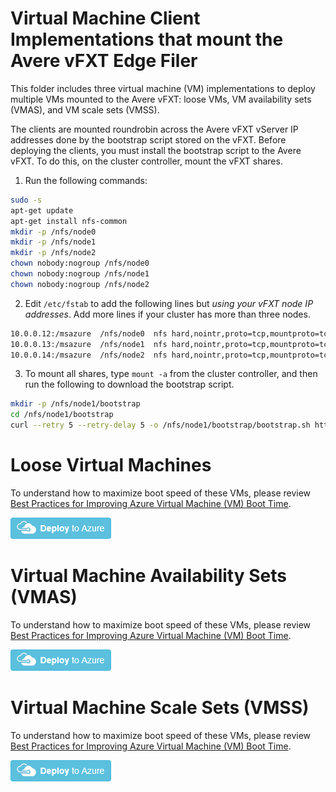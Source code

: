 # Virtual Machine Client Implementations that mount the Avere vFXT Edge Filer

This folder includes three virtual machine (VM) implementations to deploy multiple VMs mounted to the Avere vFXT: loose VMs, VM availability sets (VMAS), and VM scale sets (VMSS).

The clients are mounted roundrobin across the Avere vFXT vServer IP addresses done by the bootstrap script stored on the vFXT.  Before deploying the clients, you must install the bootstrap script to the Avere vFXT.  To do this, on the cluster controller, mount the vFXT shares. 

1. Run the following commands:

```bash
sudo -s
apt-get update
apt-get install nfs-common
mkdir -p /nfs/node0
mkdir -p /nfs/node1
mkdir -p /nfs/node2
chown nobody:nogroup /nfs/node0
chown nobody:nogroup /nfs/node1
chown nobody:nogroup /nfs/node2
```

2. Edit `/etc/fstab` to add the following lines but *using your vFXT node IP addresses*. Add more lines if your cluster has more than three nodes.

```bash
10.0.0.12:/msazure	/nfs/node0	nfs hard,nointr,proto=tcp,mountproto=tcp,retry=30 0 0
10.0.0.13:/msazure	/nfs/node1	nfs hard,nointr,proto=tcp,mountproto=tcp,retry=30 0 0
10.0.0.14:/msazure	/nfs/node2	nfs hard,nointr,proto=tcp,mountproto=tcp,retry=30 0 0
```

3. To mount all shares, type `mount -a` from the cluster controller, and then run the following to download the bootstrap script.

```bash
mkdir -p /nfs/node1/bootstrap
cd /nfs/node1/bootstrap
curl --retry 5 --retry-delay 5 -o /nfs/node1/bootstrap/bootstrap.sh https://raw.githubusercontent.com/Azure/Avere/master/src/client/bootstrap.sh
```

# Loose Virtual Machines

To understand how to maximize boot speed of these VMs, please review [Best Practices for Improving Azure Virtual Machine (VM) Boot Time](../../docs/azure_vm_provision_best_practices.md).

<a href="https://portal.azure.com/#create/Microsoft.Template/uri/https%3A%2F%2Fraw.githubusercontent.com%2FAzure%2FAvere%2Fmaster%2Fsrc%2Fclient%2Fvmas%2Fazuredeploy.json" target="_blank">
<img src="https://raw.githubusercontent.com/Azure/azure-quickstart-templates/master/1-CONTRIBUTION-GUIDE/images/deploytoazure.png"/>
</a>

# Virtual Machine Availability Sets (VMAS)

To understand how to maximize boot speed of these VMs, please review [Best Practices for Improving Azure Virtual Machine (VM) Boot Time](../../docs/azure_vm_provision_best_practices.md).

<a href="https://portal.azure.com/#create/Microsoft.Template/uri/https%3A%2F%2Fraw.githubusercontent.com%2FAzure%2FAvere%2Fmaster%2Fsrc%2Fclient%2Fvmas%2Fazuredeploy.json" target="_blank">
<img src="https://raw.githubusercontent.com/Azure/azure-quickstart-templates/master/1-CONTRIBUTION-GUIDE/images/deploytoazure.png"/>
</a>

# Virtual Machine Scale Sets (VMSS)

To understand how to maximize boot speed of these VMs, please review [Best Practices for Improving Azure Virtual Machine (VM) Boot Time](../../docs/azure_vm_provision_best_practices.md).

<a href="https://portal.azure.com/#create/Microsoft.Template/uri/https%3A%2F%2Fraw.githubusercontent.com%2FAzure%2FAvere%2Fmaster%2Fsrc%2Fclient%2Fvmss%2Fazuredeploy.json" target="_blank">
<img src="https://raw.githubusercontent.com/Azure/azure-quickstart-templates/master/1-CONTRIBUTION-GUIDE/images/deploytoazure.png"/>
</a>